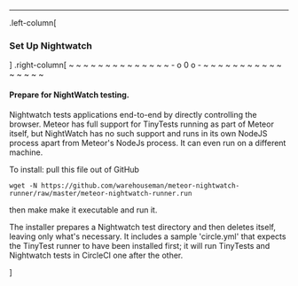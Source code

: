 ---
.left-column[
  ### Set Up Nightwatch
]
.right-column[
~ ~ ~ ~ ~ ~ ~ ~ ~ ~ ~ ~ ~ ~ - o 0 o - ~ ~ ~ ~ ~ ~ ~ ~ ~ ~ ~ ~ ~ ~ ~ ~

#### Prepare for NightWatch testing.

Nightwatch tests applications end-to-end by directly controlling the
browser.  Meteor has full support for TinyTests running as part of
Meteor itself, but NightWatch has no such support and runs in its own
NodeJS process apart from Meteor's NodeJs process.  It can even run
on a different machine.

To install: pull this file out of GitHub
```terminal
wget -N https://github.com/warehouseman/meteor-nightwatch-runner/raw/master/meteor-nightwatch-runner.run
```
then make make it executable and run it.

The installer prepares a Nightwatch test directory and then deletes
itself, leaving only what's necessary. It includes a sample 'circle.yml'
that expects the TinyTest runner to have been installed first; it will run
TinyTests and Nightwatch tests in CircleCI one after the other.


<!-- -->]
